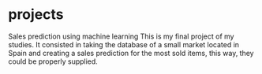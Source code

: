 # projects
Sales prediction using machine learning
This is my final project of my studies. 
It consisted in taking the database of a small market located in Spain and creating a sales prediction for the most sold items, this way, they could be properly supplied. 
